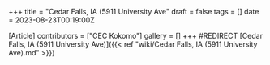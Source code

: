 +++
title = "Cedar Falls, IA (5911 University Ave"
draft = false
tags = []
date = 2023-08-23T00:19:00Z

[Article]
contributors = ["CEC Kokomo"]
gallery = []
+++
#REDIRECT [Cedar Falls, IA (5911 University Ave)]({{< ref "wiki/Cedar Falls, IA (5911 University Ave).md" >}})